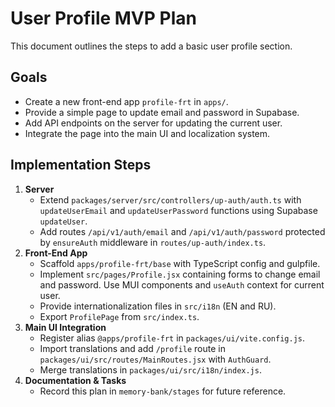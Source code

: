 # User Profile MVP Plan

This document outlines the steps to add a basic user profile section.

## Goals
- Create a new front-end app `profile-frt` in `apps/`.
- Provide a simple page to update email and password in Supabase.
- Add API endpoints on the server for updating the current user.
- Integrate the page into the main UI and localization system.

## Implementation Steps
1. **Server**
   - Extend `packages/server/src/controllers/up-auth/auth.ts` with
     `updateUserEmail` and `updateUserPassword` functions using Supabase
     `updateUser`.
   - Add routes `/api/v1/auth/email` and `/api/v1/auth/password` protected by
     `ensureAuth` middleware in `routes/up-auth/index.ts`.
2. **Front-End App**
   - Scaffold `apps/profile-frt/base` with TypeScript config and gulpfile.
   - Implement `src/pages/Profile.jsx` containing forms to change email and
     password. Use MUI components and `useAuth` context for current user.
   - Provide internationalization files in `src/i18n` (EN and RU).
   - Export `ProfilePage` from `src/index.ts`.
3. **Main UI Integration**
   - Register alias `@apps/profile-frt` in `packages/ui/vite.config.js`.
   - Import translations and add `/profile` route in
     `packages/ui/src/routes/MainRoutes.jsx` with `AuthGuard`.
   - Merge translations in `packages/ui/src/i18n/index.js`.
4. **Documentation & Tasks**
   - Record this plan in `memory-bank/stages` for future reference.

